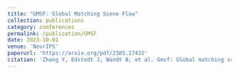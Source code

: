 ```yaml
---
title: "GMSF: Global Matching Scene Flow"
collection: publications
category: conferences
permalink: /publication/GMSF
date: 2023-10-01
venue: 'NeurIPS'
paperurl: 'https://arxiv.org/pdf/2305.17432'
citation: 'Zhang Y, Edstedt J, Wandt B, et al. Gmsf: Global matching scene flow. Advances in Neural Information Processing Systems, 2024, 36.'
---
```

